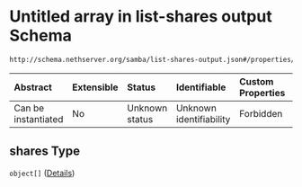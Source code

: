 # Untitled array in list-shares output Schema

```txt
http://schema.nethserver.org/samba/list-shares-output.json#/properties/shares
```



| Abstract            | Extensible | Status         | Identifiable            | Custom Properties | Additional Properties | Access Restrictions | Defined In                                                                        |
| :------------------ | :--------- | :------------- | :---------------------- | :---------------- | :-------------------- | :------------------ | :-------------------------------------------------------------------------------- |
| Can be instantiated | No         | Unknown status | Unknown identifiability | Forbidden         | Allowed               | none                | [list-shares-output.json\*](samba/list-shares-output.json "open original schema") |

## shares Type

`object[]` ([Details](list-shares-output-defs-share.md))
